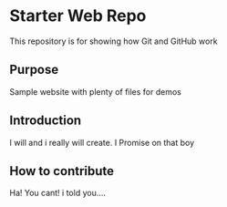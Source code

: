 # Starter Web Repo

This repository is for showing how Git and GitHub work

## Purpose

Sample website with plenty of files for demos

## Introduction

I will and i really will create. I Promise on that boy

## How to contribute

Ha! You cant!
i told you....
